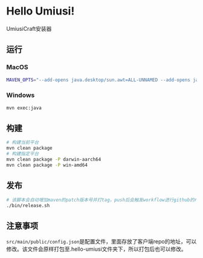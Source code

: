 # Hello Umiusi!
UmiusiCraft安装器

## 运行
### MacOS
```bash
MAVEN_OPTS="--add-opens java.desktop/sun.awt=ALL-UNNAMED --add-opens java.desktop/sun.lwawt=ALL-UNNAMED --add-opens java.desktop/sun.lwawt.macosx=ALL-UNNAMED" mvn exec:java
```
### Windows
```bash
mvn exec:java
```



## 构建
```bash
# 构建当前平台
mvn clean package
# 构建指定平台
mvn clean package -P darwin-aarch64
mvn clean package -P win-amd64
```
## 发布
```bash
# 该脚本会自动增加maven的patch版本号并打tag，push后会触发workflow进行github的release
./bin/release.sh
```

## 注意事项
```src/main/public/config.json```是配置文件，里面存放了客户端repo的地址，可以修改。该文件会原样打包至.hello-umiusi文件夹下，所以打包后也可以修改。